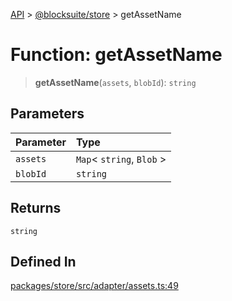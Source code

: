 [API](../../../index.md) > [@blocksuite/store](../index.md) > getAssetName

# Function: getAssetName

> **getAssetName**(`assets`, `blobId`): `string`

## Parameters

| Parameter | Type |
| :------ | :------ |
| `assets` | `Map`\< `string`, `Blob` \> |
| `blobId` | `string` |

## Returns

`string`

## Defined In

[packages/store/src/adapter/assets.ts:49](https://github.com/Saul-Mirone/blocksuite/blob/f2324b82e/packages/store/src/adapter/assets.ts#L49)
